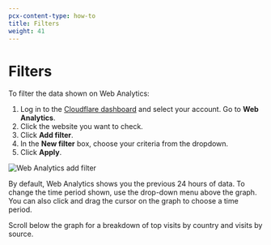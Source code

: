 ```yaml
---
pcx-content-type: how-to
title: Filters
weight: 41
---
```


# Filters

To filter the data shown on Web Analytics:

1.  Log in to the [Cloudflare dashboard](https://dash.cloudflare.com/) and select your account. Go to **Web Analytics**.
2.  Click the website you want to check.
3.  Click **Add filter**.
4.  In the **New filter** box, choose your criteria from the dropdown.
5.  Click **Apply**.

![Web Analytics add filter](/analytics/static/images/dash-web_analytics-filters.png)

By default, Web Analytics shows you the previous 24 hours of data. To change the time period shown, use the drop-down menu above the graph. You can also click and drag the cursor on the graph to choose a time period.

Scroll below the graph for a breakdown of top visits by country and visits by source.
